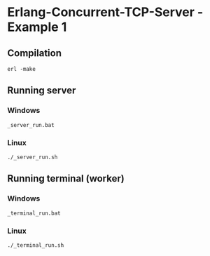 # Erlang-Concurrent-TCP-Server - Example 1

## Compilation

```shell
erl -make
```

## Running server

### Windows

```shell
_server_run.bat
```

### Linux
```shell
./_server_run.sh
```
## Running terminal (worker)

### Windows

```shell
_terminal_run.bat
```

### Linux
```shell
./_terminal_run.sh
```